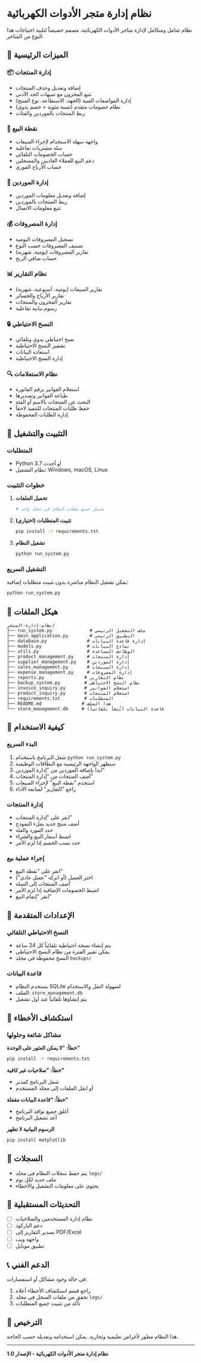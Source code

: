 # نظام إدارة متجر الأدوات الكهربائية

نظام شامل ومتكامل لإدارة متاجر الأدوات الكهربائية، مصمم خصيصاً لتلبية احتياجات هذا النوع من المتاجر.

## 🌟 الميزات الرئيسية

### 📦 إدارة المنتجات
- إضافة وتعديل وحذف المنتجات
- تتبع المخزون مع تنبيهات الحد الأدنى
- إدارة المواصفات الفنية (الجهد، الاستطاعة، نوع المنتج)
- نظام خصومات متقدم (نسبة مئوية + خصم يدوي)
- ربط المنتجات بالموردين والفئات

### 🏪 نقطة البيع
- واجهة سهلة الاستخدام لإجراء المبيعات
- سلة مشتريات تفاعلية
- حساب الخصومات التلقائي
- دعم البيع للعملاء العاديين والمسجلين
- حساب الأرباح الفوري

### 👥 إدارة الموردين
- إضافة وتعديل معلومات الموردين
- ربط المنتجات بالموردين
- تتبع معلومات الاتصال

### 💰 إدارة المصروفات
- تسجيل المصروفات اليومية
- تصنيف المصروفات حسب النوع
- تقارير المصروفات (يومية، شهرية)
- حساب صافي الربح

### 📊 نظام التقارير
- تقارير المبيعات (يومية، أسبوعية، شهرية)
- تقارير الأرباح والخسائر
- تقارير المخزون والمنتجات
- رسوم بيانية تفاعلية

### 🔒 النسخ الاحتياطي
- نسخ احتياطي يدوي وتلقائي
- تشفير النسخ الاحتياطية
- استعادة البيانات
- إدارة النسخ الاحتياطية

### 🔍 نظام الاستعلامات
- استعلام الفواتير برقم الفاتورة
- طباعة الفواتير وتصديرها
- البحث عن المنتجات بالاسم أو الفئة
- حفظ طلبات المنتجات للتنفيذ لاحقاً
- إدارة الطلبات المحفوظة

## 🚀 التثبيت والتشغيل

### المتطلبات
- Python 3.7 أو أحدث
- نظام التشغيل: Windows, macOS, Linux

### خطوات التثبيت

1. **تحميل الملفات**
   ```bash
   # تحميل جميع ملفات النظام في مجلد واحد
   ```

2. **تثبيت المتطلبات (اختياري)**
   ```bash
   pip install -r requirements.txt
   ```

3. **تشغيل النظام**
   ```bash
   python run_system.py
   ```

### التشغيل السريع
يمكن تشغيل النظام مباشرة بدون تثبيت متطلبات إضافية:
```bash
python run_system.py
```

## 📁 هيكل الملفات

```
نظام-إدارة-المتجر/
├── run_system.py              # ملف التشغيل الرئيسي
├── main_application.py        # التطبيق الرئيسي
├── database.py               # إدارة قاعدة البيانات
├── models.py                 # نماذج البيانات
├── utils.py                  # الوظائف المساعدة
├── product_management.py     # إدارة المنتجات
├── supplier_management.py    # إدارة الموردين
├── sales_management.py       # إدارة المبيعات
├── expense_management.py     # إدارة المصروفات
├── reports.py               # نظام التقارير
├── backup_system.py         # نظام النسخ الاحتياطي
├── invoice_inquiry.py       # استعلام الفواتير
├── product_inquiry.py       # استعلام المنتجات
├── requirements.txt         # المتطلبات
├── README.md               # هذا الملف
└── store_management.db     # قاعدة البيانات (تُنشأ تلقائياً)
```

## 🎯 كيفية الاستخدام

### البدء السريع
1. شغل البرنامج باستخدام `python run_system.py`
2. ستظهر الواجهة الرئيسية مع البطاقات الوظيفية
3. ابدأ بإضافة الموردين من "إدارة الموردين"
4. أضف المنتجات من "إدارة المنتجات"
5. استخدم "نقطة البيع" لإجراء المبيعات
6. راجع "التقارير" لمتابعة الأداء

### إدارة المنتجات
- انقر على "إدارة المنتجات"
- أضف منتج جديد بملء النموذج
- حدد المورد والفئة
- اضبط أسعار البيع والشراء
- حدد نسب الخصم إذا لزم الأمر

### إجراء عملية بيع
- انقر على "نقطة البيع"
- اختر العميل (أو اتركه "عميل عادي")
- أضف المنتجات إلى السلة
- اضبط الخصومات الإضافية إذا لزم الأمر
- انقر "إتمام البيع"

## 🔧 الإعدادات المتقدمة

### النسخ الاحتياطي التلقائي
- يتم إنشاء نسخة احتياطية تلقائياً كل 24 ساعة
- يمكن تغيير الفترة من نظام النسخ الاحتياطي
- النسخ محفوظة في مجلد `backups/`

### قاعدة البيانات
- يستخدم النظام SQLite لسهولة النقل والاستخدام
- الملف: `store_management.db`
- يتم إنشاؤها تلقائياً عند أول تشغيل

## 🐛 استكشاف الأخطاء

### مشاكل شائعة وحلولها

**خطأ: "لا يمكن العثور على الوحدة"**
```bash
pip install -r requirements.txt
```

**خطأ: "صلاحيات غير كافية"**
- شغل البرنامج كمدير
- أو انقل الملفات إلى مجلد المستخدم

**خطأ: "قاعدة البيانات مقفلة"**
- أغلق جميع نوافذ البرنامج
- أعد تشغيل البرنامج

**الرسوم البيانية لا تظهر**
```bash
pip install matplotlib
```

## 📝 السجلات
- يتم حفظ سجلات النظام في مجلد `logs/`
- ملف جديد لكل يوم
- يحتوي على معلومات التشغيل والأخطاء

## 🔄 التحديثات المستقبلية
- [ ] نظام إدارة المستخدمين والصلاحيات
- [ ] دعم الباركود
- [ ] تصدير التقارير إلى PDF/Excel
- [ ] واجهة ويب
- [ ] تطبيق موبايل

## 📞 الدعم الفني
في حالة وجود مشاكل أو استفسارات:
1. راجع قسم استكشاف الأخطاء أعلاه
2. تحقق من ملفات السجل في مجلد `logs/`
3. تأكد من تثبيت جميع المتطلبات

## 📄 الترخيص
هذا النظام مطور لأغراض تعليمية وتجارية. يمكن استخدامه وتعديله حسب الحاجة.

---
**نظام إدارة متجر الأدوات الكهربائية - الإصدار 1.0**
